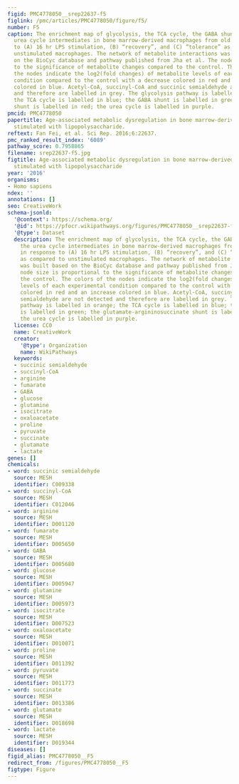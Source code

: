 ```yaml
---
figid: PMC4778050__srep22637-f5
figlink: /pmc/articles/PMC4778050/figure/f5/
number: F5
caption: The enrichment map of glycolysis, the TCA cycle, the GABA shunt, and the
  urea cycle intermediates in bone marrow-derived macrophages from old mice in response
  to (A) 16 hr LPS stimulation, (B) “recovery”, and (C) “tolerance” as compared to
  unstimulated macrophages. The network of metabolite interactions was built based
  on the BioCyc database and pathway published from Jha et al. The node size is proportional
  to the significance of metabolite changes compared to the control. The colors of
  the nodes indicate the log2(fold changes) of metabolite levels of each experimental
  condition compared to the control with a decrease colored in red and an increase
  colored in blue. Acetyl-CoA, succinyl-CoA and succinic semialdehyde are not detected
  and therefore are labelled in grey. The glycolysis pathway is labelled in orange;
  the TCA cycle is labelled in blue; the GABA shunt is labelled in green; the glutamate-argininosuccinate
  shunt is labelled in red; the urea cycle is labelled in purple.
pmcid: PMC4778050
papertitle: Age-associated metabolic dysregulation in bone marrow-derived macrophages
  stimulated with lipopolysaccharide.
reftext: Fan Fei, et al. Sci Rep. 2016;6:22637.
pmc_ranked_result_index: '6089'
pathway_score: 0.7958865
filename: srep22637-f5.jpg
figtitle: Age-associated metabolic dysregulation in bone marrow-derived macrophages
  stimulated with lipopolysaccharide
year: '2016'
organisms:
- Homo sapiens
ndex: ''
annotations: []
seo: CreativeWork
schema-jsonld:
  '@context': https://schema.org/
  '@id': https://pfocr.wikipathways.org/figures/PMC4778050__srep22637-f5.html
  '@type': Dataset
  description: The enrichment map of glycolysis, the TCA cycle, the GABA shunt, and
    the urea cycle intermediates in bone marrow-derived macrophages from old mice
    in response to (A) 16 hr LPS stimulation, (B) “recovery”, and (C) “tolerance”
    as compared to unstimulated macrophages. The network of metabolite interactions
    was built based on the BioCyc database and pathway published from Jha et al. The
    node size is proportional to the significance of metabolite changes compared to
    the control. The colors of the nodes indicate the log2(fold changes) of metabolite
    levels of each experimental condition compared to the control with a decrease
    colored in red and an increase colored in blue. Acetyl-CoA, succinyl-CoA and succinic
    semialdehyde are not detected and therefore are labelled in grey. The glycolysis
    pathway is labelled in orange; the TCA cycle is labelled in blue; the GABA shunt
    is labelled in green; the glutamate-argininosuccinate shunt is labelled in red;
    the urea cycle is labelled in purple.
  license: CC0
  name: CreativeWork
  creator:
    '@type': Organization
    name: WikiPathways
  keywords:
  - succinic semialdehyde
  - succinyl-CoA
  - arginine
  - fumarate
  - GABA
  - glucose
  - glutamine
  - isocitrate
  - oxaloacetate
  - proline
  - pyruvate
  - succinate
  - glutamate
  - lactate
genes: []
chemicals:
- word: succinic semialdehyde
  source: MESH
  identifier: C009338
- word: succinyl-CoA
  source: MESH
  identifier: C012046
- word: arginine
  source: MESH
  identifier: D001120
- word: fumarate
  source: MESH
  identifier: D005650
- word: GABA
  source: MESH
  identifier: D005680
- word: glucose
  source: MESH
  identifier: D005947
- word: glutamine
  source: MESH
  identifier: D005973
- word: isocitrate
  source: MESH
  identifier: D007523
- word: oxaloacetate
  source: MESH
  identifier: D010071
- word: proline
  source: MESH
  identifier: D011392
- word: pyruvate
  source: MESH
  identifier: D011773
- word: succinate
  source: MESH
  identifier: D013386
- word: glutamate
  source: MESH
  identifier: D018698
- word: lactate
  source: MESH
  identifier: D019344
diseases: []
figid_alias: PMC4778050__F5
redirect_from: /figures/PMC4778050__F5
figtype: Figure
---
```

